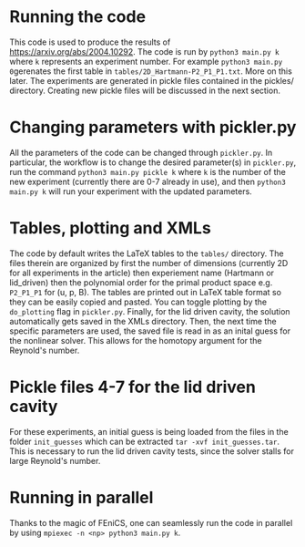# Running the code
This code is used to produce the results of https://arxiv.org/abs/2004.10292.
The code is run by `python3 main.py k` where `k` represents an experiment
number. For example `python3 main.py 0`gerenates the first table in
`tables/2D_Hartmann-P2_P1_P1.txt`. More on this later. The experiments are
generated in pickle files contained in the pickles/ directory. Creating new
pickle files will be discussed in the next section.

# Changing parameters with pickler.py
All the parameters of the code can be changed through `pickler.py`. In
particular, the workflow is to change the desired parameter(s) in `pickler.py`,
run the command ```python3 main.py pickle k``` where `k` is the number of the
new experiment (currently there are 0-7 already in use), and then `python3
main.py k` will run your experiment with the updated parameters.

# Tables, plotting and XMLs
The code by default writes the LaTeX tables to the `tables/` directory. The
files therein are organized by first the number of dimensions (currently 2D for
all experiments in the article) then experiement name (Hartmann or lid_driven)
then the polynomial order for the primal product space e.g. `P2_P1_P1` for (u,
p, B). The tables are printed out in LaTeX table format so they can be easily
copied and pasted. You can toggle plotting by the `do_plotting` flag in
`pickler.py`. Finally, for the lid driven cavity, the solution automatically
gets saved in the XMLs directory. Then, the next time the specific parameters
are used, the saved file is read in as an inital guess for the nonlinear
solver. This allows for the homotopy argument for the Reynold's number.

# Pickle files 4-7 for the lid driven cavity
For these experiments, an initial guess is being loaded from the files in the
folder `init_guesses` which can be extracted `tar -xvf init_guesses.tar`.  This
is necessary to run the lid driven cavity tests, since the solver stalls for
large Reynold's number.

# Running in parallel
Thanks to the magic of FEniCS, one can seamlessly run the code in parallel by
using `mpiexec -n <np> python3 main.py k`.

